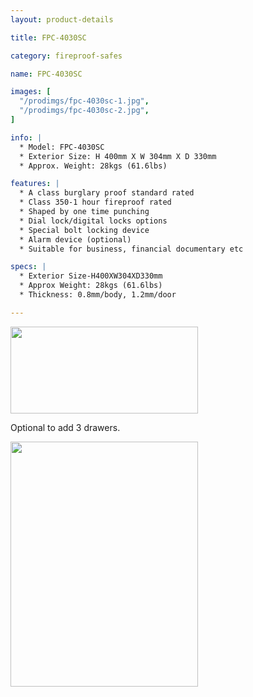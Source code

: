 ```yaml
---
layout: product-details

title: FPC-4030SC

category: fireproof-safes

name: FPC-4030SC

images: [
  "/prodimgs/fpc-4030sc-1.jpg",
  "/prodimgs/fpc-4030sc-2.jpg",
]

info: |
  * Model: FPC-4030SC
  * Exterior Size: H 400mm X W 304mm X D 330mm
  * Approx. Weight: 28kgs (61.6lbs)

features: |
  * A class burglary proof standard rated
  * Class 350-1 hour fireproof rated
  * Shaped by one time punching
  * Dial lock/digital locks options
  * Special bolt locking device
  * Alarm device (optional)
  * Suitable for business, financial documentary etc

specs: |
  * Exterior Size-H400XW304XD330mm
  * Approx Weight: 28kgs (61.6lbs)
  * Thickness: 0.8mm/body, 1.2mm/door

---
```


<img alt="" src="{PRODIMGS}/prodimgs/fpc-4030sc-3.jpg" style="width: 300px; height: 139px;" />

Optional to add 3 drawers.

<img alt="" src="{PRODIMGS}/prodimgs/fpc-4030sc-4.jpg" style="width: 300px; height: 392px;" />
